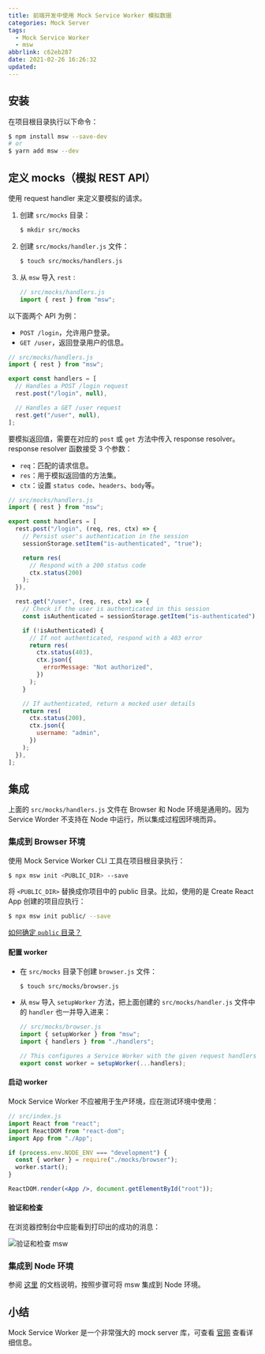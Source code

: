 ```yaml
---
title: 前端开发中使用 Mock Service Worker 模拟数据
categories: Mock Server
tags:
  - Mock Service Worker
  - msw
abbrlink: c62eb287
date: 2021-02-26 16:26:32
updated:
---
```


## 安装

在项目根目录执行以下命令：

```bash
$ npm install msw --save-dev
# or
$ yarn add msw --dev
```

<!-- more -->

## 定义 mocks（模拟 REST API）

使用 request handler 来定义要模拟的请求。

1. 创建 `src/mocks` 目录：

   ```bash
   $ mkdir src/mocks
   ```

2. 创建 `src/mocks/handler.js` 文件：

   ```bash
   $ touch src/mocks/handlers.js
   ```

3. 从 `msw` 导入 `rest` :

   ```js
   // src/mocks/handlers.js
   import { rest } from "msw";
   ```

以下面两个 API 为例：

- `POST /login`，允许用户登录。
- `GET /user`，返回登录用户的信息。

```js
// src/mocks/handlers.js
import { rest } from "msw";

export const handlers = [
  // Handles a POST /login request
  rest.post("/login", null),

  // Handles a GET /user request
  rest.get("/user", null),
];
```

要模拟返回值，需要在对应的 `post` 或 `get` 方法中传入 response resolver。response resolver 函数接受 3 个参数：

- `req`：匹配的请求信息。
- `res`：用于模拟返回值的方法集。
- `ctx`：设置 `status code`、`headers`、`body`等。

```js
// src/mocks/handlers.js
import { rest } from "msw";

export const handlers = [
  rest.post("/login", (req, res, ctx) => {
    // Persist user's authentication in the session
    sessionStorage.setItem("is-authenticated", "true");

    return res(
      // Respond with a 200 status code
      ctx.status(200)
    );
  }),

  rest.get("/user", (req, res, ctx) => {
    // Check if the user is authenticated in this session
    const isAuthenticated = sessionStorage.getItem("is-authenticated");

    if (!isAuthenticated) {
      // If not authenticated, respond with a 403 error
      return res(
        ctx.status(403),
        ctx.json({
          errorMessage: "Not authorized",
        })
      );
    }

    // If authenticated, return a mocked user details
    return res(
      ctx.status(200),
      ctx.json({
        username: "admin",
      })
    );
  }),
];
```

## 集成

上面的 `src/mocks/handlers.js` 文件在 Browser 和 Node 环境是通用的。因为 Service Worder 不支持在 Node 中运行，所以集成过程因环境而异。

### 集成到 Browser 环境

使用 Mock Service Worker CLI 工具在项目根目录执行：

```bash
$ npx msw init <PUBLIC_DIR> --save
```

将 `<PUBLIC_DIR>` 替换成你项目中的 public 目录。比如，使用的是 Create React App 创建的项目应执行：

```bash
$ npx msw init public/ --save
```

[如何确定 `public` 目录？](https://mswjs.io/docs/getting-started/integrate/browser#where-is-my-public-directory)

#### 配置 worker

- 在 `src/mocks` 目录下创建 `browser.js` 文件：

  ```bash
  $ touch src/mocks/browser.js
  ```

- 从 `msw` 导入 `setupWorker` 方法，把上面创建的 `src/mocks/handler.js` 文件中的 `handler` 也一并导入进来：

  ```js
  // src/mocks/browser.js
  import { setupWorker } from "msw";
  import { handlers } from "./handlers";

  // This configures a Service Worker with the given request handlers.
  export const worker = setupWorker(...handlers);
  ```

#### 启动 worker

Mock Service Worker 不应被用于生产环境，应在测试环境中使用：

```jsx
// src/index.js
import React from "react";
import ReactDOM from "react-dom";
import App from "./App";

if (process.env.NODE_ENV === "development") {
  const { worker } = require("./mocks/browser");
  worker.start();
}

ReactDOM.render(<App />, document.getElementById("root"));
```

#### 验证和检查

在浏览器控制台中应能看到打印出的成功的消息：

![验证和检查 msw](https://gitee.com/smpower/oss/raw/master/hi-ruofei.com/XGFC5j.png)

### 集成到 Node 环境

参阅 [这里](https://mswjs.io/docs/getting-started/integrate/node) 的文档说明，按照步骤可将 msw 集成到 Node 环境。

## 小结

Mock Service Worker 是一个非常强大的 mock server 库，可查看 [官网](https://mswjs.io/) 查看详细信息。
